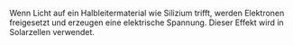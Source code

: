 Wenn Licht auf ein Halbleitermaterial wie Silizium trifft, werden Elektronen freigesetzt und erzeugen eine elektrische Spannung. Dieser Effekt wird in Solarzellen verwendet.